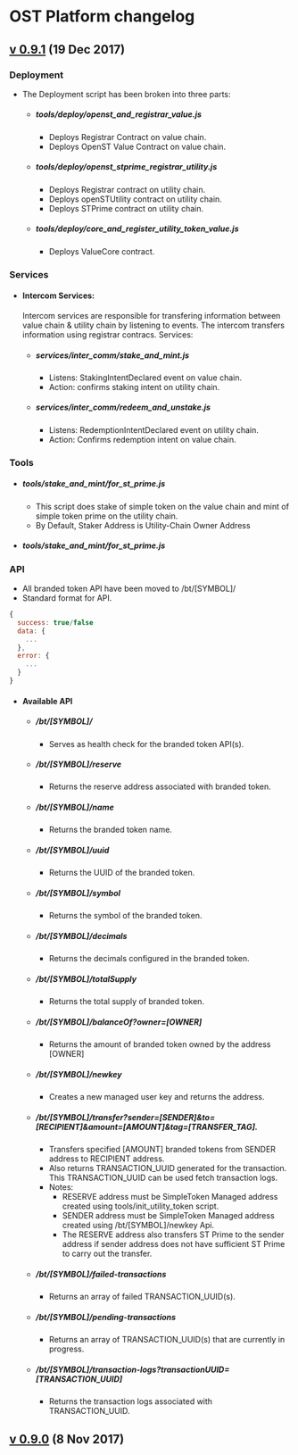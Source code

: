 # OST Platform changelog

## [v 0.9.1](https://github.com/OpenSTFoundation/openst-platform/releases/tag/v0.9.1) (19 Dec 2017)

### Deployment
  - The Deployment script has been broken into three parts:
    - ##### tools/deploy/openst_and_registrar_value.js
      - Deploys Registrar Contract on value chain. 
      - Deploys OpenST Value Contract on value chain.
    - ##### tools/deploy/openst_stprime_registrar_utility.js
      - Deploys Registrar contract on utility chain.
      - Deploys openSTUtility contract on utility chain.
      - Deploys STPrime contract on utility chain.
    - ##### tools/deploy/core_and_register_utility_token_value.js
      - Deploys ValueCore contract.

### Services
  - #### Intercom Services:
    Intercom services are responsible for transfering information between value chain & utility chain by listening to events.
    The intercom transfers information using registrar contracs. Services:  
    - ##### services/inter_comm/stake_and_mint.js
      - Listens: StakingIntentDeclared event on value chain.
      - Action: confirms staking intent on utility chain.
    - ##### services/inter_comm/redeem_and_unstake.js
      - Listens: RedemptionIntentDeclared event on utility chain.
      - Action: Confirms redemption intent on value chain.
    
### Tools
  - ##### tools/stake_and_mint/for_st_prime.js
    -  This script does stake of simple token on the value chain and mint of simple token prime on the utility chain.
    -  By Default, Staker Address is Utility-Chain Owner Address
  - ##### tools/stake_and_mint/for_st_prime.js
    
    
    
    

  

### API
  - All branded token API have been moved to /bt/[SYMBOL]/
  - Standard format for API.
  ```javascript
  {
    success: true/false
    data: {
      ...
    },
    error: {
      ...
    }
  }
  ```

  - #### Available API
    - ##### /bt/[SYMBOL]/
      - Serves as health check for the branded token API(s).
    - ##### /bt/[SYMBOL]/reserve
      - Returns the reserve address associated with branded token.
    - ##### /bt/[SYMBOL]/name
      - Returns the branded token name.
    - ##### /bt/[SYMBOL]/uuid
      - Returns the UUID of the branded token.
    - ##### /bt/[SYMBOL]/symbol
      - Returns the symbol of the branded token.
    - ##### /bt/[SYMBOL]/decimals
      - Returns the decimals configured in the branded token.
    - ##### /bt/[SYMBOL]/totalSupply 
      - Returns the total supply of branded token.
    - ##### /bt/[SYMBOL]/balanceOf?owner=[OWNER] 
      - Returns the amount of branded token owned by the address [OWNER]
    - ##### /bt/[SYMBOL]/newkey 
      - Creates a new managed user key and returns the address.
    - ##### /bt/[SYMBOL]/transfer?sender=[SENDER]&to=[RECIPIENT]&amount=[AMOUNT]&tag=[TRANSFER_TAG]. 
      - Transfers specified [AMOUNT] branded tokens from SENDER address to RECIPIENT address.
      - Also returns TRANSACTION_UUID generated for the transaction. This TRANSACTION_UUID can be used fetch transaction logs.
      - Notes: 
        - RESERVE address must be SimpleToken Managed address created using tools/init_utility_token script.
        - SENDER address must be SimpleToken Managed address created using /bt/[SYMBOL]/newkey Api.
        - The RESERVE address also transfers ST Prime to the sender address if sender address does not have sufficient ST Prime to carry out the transfer.
    - ##### /bt/[SYMBOL]/failed-transactions
      - Returns an array of failed TRANSACTION_UUID(s).
    - ##### /bt/[SYMBOL]/pending-transactions
      - Returns an array of TRANSACTION_UUID(s) that are currently in progress.
    - ##### /bt/[SYMBOL]/transaction-logs?transactionUUID=[TRANSACTION_UUID]
      - Returns the transaction logs associated with TRANSACTION_UUID.
      




## [v 0.9.0](https://github.com/OpenSTFoundation/openst-platform/releases/tag/v0.9.0) (8 Nov 2017)
